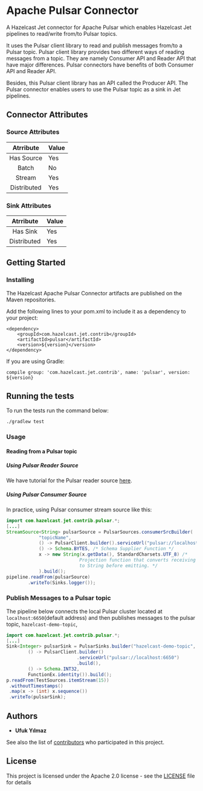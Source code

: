 # Apache Pulsar Connector

A Hazelcast Jet connector for Apache Pulsar which enables Hazelcast Jet 
pipelines to read/write from/to Pulsar topics.

It uses the Pulsar client library to read and publish messages from/to a
Pulsar topic. Pulsar client library provides two different ways of
reading messages from a topic. They are namely Consumer API and Reader
API that have major differences. Pulsar connectors have benefits of both
Consumer API and Reader API.

Besides, this Pulsar client library has an API called the Producer API.
The Pulsar connector enables users to use the Pulsar topic as a sink in
Jet pipelines.
## Connector Attributes

### Source Attributes
|  Atrribute  | Value |
|:-----------:|-------|
| Has Source  |  Yes  |
| Batch       |   No  |
| Stream      |  Yes  |
| Distributed |   Yes  |

### Sink Attributes
|  Atrribute  | Value |
|:-----------:|-------|
| Has Sink    |  Yes  |
| Distributed |  Yes  |


## Getting Started

### Installing

The Hazelcast Apache Pulsar Connector artifacts are published on the Maven repositories.

Add the following lines to your pom.xml to include it as a dependency to your project:

```
<dependency>
    <groupId>com.hazelcast.jet.contrib</groupId>
    <artifactId>pulsar</artifactId>
    <version>${version}</version>
</dependency>
```
If you are using Gradle: 
```
compile group: 'com.hazelcast.jet.contrib', name: 'pulsar', version: ${version}
```
## Running the tests

To run the tests run the command below: 

```
./gradlew test
```

### Usage

#### Reading from a Pulsar topic

##### Using Pulsar Reader Source
We have tutorial for the Pulsar reader source [here](https://jet-start.sh/docs/tutorials/pulsar).

##### Using Pulsar Consumer Source

In practice, using Pulsar consumer stream source like this:
```java
import com.hazelcast.jet.contrib.pulsar.*;
[...]
StreamSource<String> pulsarSource = PulsarSources.consumerSrcBuilder(
            "topicName",
            () -> PulsarClient.builder().serviceUrl("pulsar://localhost:6650").build(),
            () -> Schema.BYTES, /* Schema Supplier Function */
            x -> new String(x.getData(), StandardCharsets.UTF_8) /*
                           Projection function that converts receiving bytes
                           to String before emitting. */
            ).build();
pipeline.readFrom(pulsarSource)
        .writeTo(Sinks.logger()); 
```

### Publish Messages to a Pulsar topic

The pipeline below connects the local Pulsar cluster located at 
`localhost:6650`(default address) and then publishes messages
to the pulsar topic, `hazelcast-demo-topic`,

```java
import com.hazelcast.jet.contrib.pulsar.*;
[...]
Sink<Integer> pulsarSink = PulsarSinks.builder("hazelcast-demo-topic",
        () -> PulsarClient.builder()
                          .serviceUrl("pulsar://localhost:6650")
                          .build(),
        () -> Schema.INT32,
        FunctionEx.identity()).build();
p.readFrom(TestSources.itemStream(15))
 .withoutTimestamps()
 .map(x -> (int) x.sequence())
 .writeTo(pulsarSink);

```

## Authors

* **Ufuk Yılmaz**

See also the list of [contributors](https://github.com/hazelcast/hazelcast-jet-contrib/graphs/contributors) 
who participated in this project.

## License

This project is licensed under the Apache 2.0 license - see the [LICENSE](../LICENSE) 
file for details
